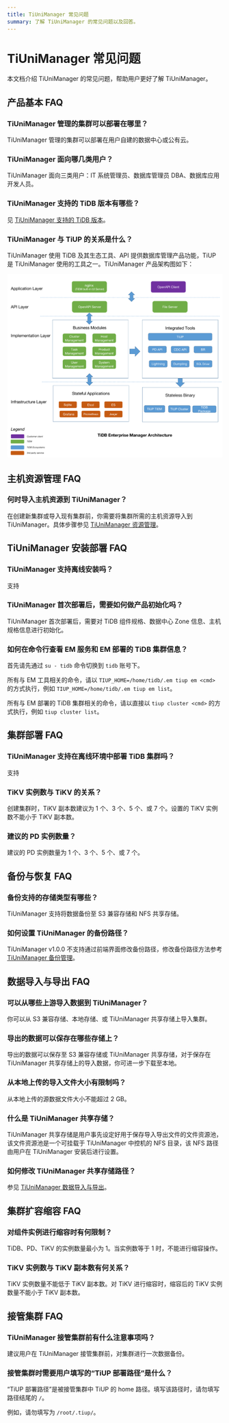 ```yaml
---
title: TiUniManager 常见问题
summary: 了解 TiUniManager 的常见问题以及回答。
---
```


# TiUniManager 常见问题

本文档介绍 TiUniManager 的常见问题，帮助用户更好了解 TiUniManager。

## 产品基本 FAQ

### TiUniManager 管理的集群可以部署在哪里？

TiUniManager 管理的集群可以部署在用户自建的数据中心或公有云。

### TiUniManager 面向哪几类用户？

TiUniManager 面向三类用户：IT 系统管理员、数据库管理员 DBA、数据库应用开发人员。

### TiUniManager 支持的 TiDB 版本有哪些？

见 [TiUniManager 支持的 TiDB 版本](/tiunimanager/tiunimanager-release-notes.md#tiunimanager-支持的-tidb-版本)。

### TiUniManager 与 TiUP 的关系是什么？

TiUniManager 使用 TiDB 及其生态工具、API 提供数据库管理产品功能，TiUP 是 TiUniManager 使用的工具之一。TiUniManager 产品架构图如下：

![TiUniManager 架构图](/media/tiunimanager/tiunimanager-architecture.png)

## 主机资源管理 FAQ

### 何时导入主机资源到 TiUniManager？

在创建新集群或导入现有集群前，你需要将集群所需的主机资源导入到 TiUniManager。具体步骤参见 [TiUniManager 资源管理](/tiunimanager/tiunimanager-manage-host-resources.md)。

## TiUniManager 安装部署 FAQ

### TiUniManager 支持离线安装吗？

支持

### TiUniManager 首次部署后，需要如何做产品初始化吗？

TiUniManager 首次部署后，需要对 TiDB 组件规格、数据中心 Zone 信息、主机规格信息进行初始化。

### 如何在命令行查看 EM 服务和 EM 部署的 TiDB 集群信息？

首先请先通过 `su - tidb` 命令切换到 `tidb` 账号下。

所有与 EM 工具相关的命令，请以 `TIUP_HOME=/home/tidb/.em tiup em <cmd>` 的方式执行，例如 `TIUP_HOME=/home/tidb/.em tiup em list`。

所有与 EM 部署的 TiDB 集群相关的命令，请以直接以 `tiup cluster <cmd>` 的方式执行，例如 `tiup cluster list`。

## 集群部署 FAQ

### TiUniManager 支持在离线环境中部署 TiDB 集群吗？

支持

### TiKV 实例数与 TiKV 的关系？

创建集群时，TiKV 副本数建议为 1 个、3 个、5 个、或 7 个。设置的 TiKV 实例数不能小于 TiKV  副本数。

### 建议的 PD 实例数量？

建议的 PD 实例数量为 1 个、3 个、5 个、或 7 个。

## 备份与恢复 FAQ

### 备份支持的存储类型有哪些？

TiUniManager 支持将数据备份至 S3 兼容存储和 NFS 共享存储。

### 如何设置 TiUniManager 的备份路径？

TiUniManager v1.0.0 不支持通过前端界面修改备份路径，修改备份路径方法参考 [TiUniManager 备份管理](/tiunimanager/tiunimanager-manage-clusters.md#备份管理-数据备份)。

## 数据导入与导出 FAQ

### 可以从哪些上游导入数据到 TiUniManager？

你可以从 S3 兼容存储、本地存储、或 TiUniManager 共享存储上导入集群。

### 导出的数据可以保存在哪些存储上？

导出的数据可以保存至 S3 兼容存储或 TiUniManager 共享存储，对于保存在 TiUniManager 共享存储上的导入数据，你可进一步下载至本地。

### 从本地上传的导入文件大小有限制吗？

从本地上传的源数据文件大小不能超过 2 GB。

### 什么是 TiUniManager 共享存储？

TiUniManager 共享存储是用户事先设定好用于保存导入导出文件的文件资源池，该文件资源池是一个可挂载于 TiUniManager 中控机的 NFS 目录，该 NFS 路径由用户在 TiUniManager 安装后进行设置。

### 如何修改 TiUniManager 共享存储路径？

参见 [TiUniManager 数据导入与导出](/tiunimanager/tiunimanager-import-and-export-data.md)。

## 集群扩容缩容 FAQ

### 对组件实例进行缩容时有何限制？

TiDB、PD、TiKV 的实例数量最小为 1。当实例数等于 1 时，不能进行缩容操作。

### TiKV 实例数与 TiKV 副本数有何关系？

TiKV 实例数量不能低于 TiKV 副本数。对 TiKV 进行缩容时，缩容后的 TiKV 实例数量不能小于 TiKV 副本数。

## 接管集群 FAQ

### TiUniManager 接管集群前有什么注意事项吗？

建议用户在 TiUniManager 接管集群前，对集群进行一次数据备份。

### 接管集群时需要用户填写的“TiUP 部署路径”是什么？

“TiUP 部署路径”是被接管集群中 TiUP 的 home 路径。填写该路径时，请勿填写路径结尾的 `/`。

例如，请勿填写为 `/root/.tiup/`。
